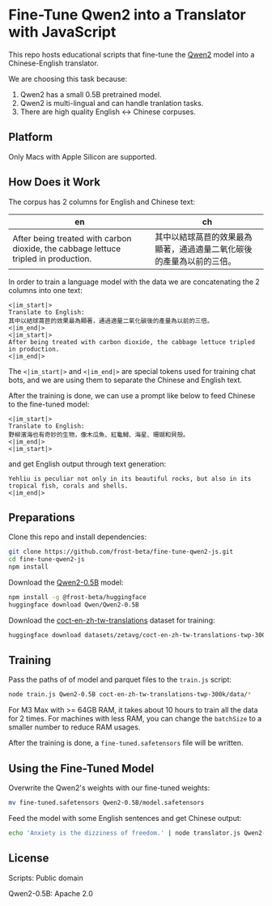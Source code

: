 # Fine-Tune Qwen2 into a Translator with JavaScript

This repo hosts educational scripts that fine-tune the
[Qwen2](https://github.com/QwenLM/Qwen2) model into a Chinese-English translator.

We are choosing this task because:

1. Qwen2 has a small 0.5B pretrained model.
2. Qwen2 is multi-lingual and can handle tranlation tasks.
3. There are high quality English ↔ Chinese corpuses.

## Platform

Only Macs with Apple Silicon are supported.

## How Does it Work

The corpus has 2 columns for English and Chinese text:

| en                                                                                  | ch                                                                   |
|-------------------------------------------------------------------------------------|----------------------------------------------------------------------|
| After being treated with carbon dioxide, the cabbage lettuce tripled in production. | 其中以結球萵苣的效果最為顯著，通過適量二氧化碳後的產量為以前的三倍。 |

In order to train a language model with the data we are concatenating the 2
columns into one text:

```
<|im_start|>
Translate to English:
其中以結球萵苣的效果最為顯著，通過適量二氧化碳後的產量為以前的三倍。
<|im_end|>
<|im_start|>
After being treated with carbon dioxide, the cabbage lettuce tripled in production.
<|im_end|>
```

The `<|im_start|>` and `<|im_end|>` are special tokens used for training chat
bots, and we are using them to separate the Chinese and English text.

After the training is done, we can use a prompt like below to feed Chinese to
the fine-tuned model:

```
<|im_start|>
Translate to English:
野柳濱海也有奇妙的生物，像木瓜魚、紅龜鱘、海星、珊瑚和貝殼。
<|im_end|>
<|im_start|>
```

and get English output through text generation:

```
Yehliu is peculiar not only in its beautiful rocks, but also in its tropical fish, corals and shells.
<|im_end|>
```

## Preparations

Clone this repo and install dependencies:

```sh
git clone https://github.com/frost-beta/fine-tune-qwen2-js.git
cd fine-tune-qwen2-js
npm install
```

Download the [Qwen2-0.5B](https://huggingface.co/Qwen/Qwen2-0.5B) model:

```sh
npm install -g @frost-beta/huggingface
huggingface download Qwen/Qwen2-0.5B
```

Download the [coct-en-zh-tw-translations](https://huggingface.co/datasets/zetavg/coct-en-zh-tw-translations-twp-300k)
dataset for training:

```sh
huggingface download datasets/zetavg/coct-en-zh-tw-translations-twp-300k
```

## Training

Pass the paths of of model and parquet files to the `train.js` script:

```sh
node train.js Qwen2-0.5B coct-en-zh-tw-translations-twp-300k/data/*
```

For M3 Max with >= 64GB RAM, it takes about 10 hours to train all the data for
2 times. For machines with less RAM, you can change the `batchSize` to a smaller
number to reduce RAM usages.

After the training is done, a `fine-tuned.safetensors` file will be written.

## Using the Fine-Tuned Model

Overwrite the Qwen2's weights with our fine-tuned weights:

```sh
mv fine-tuned.safetensors Qwen2-0.5B/model.safetensors
```

Feed the model with some English sentences and get Chinese output:

```sh
echo 'Anxiety is the dizziness of freedom.' | node translator.js Qwen2-0.5B
```

## License

Scripts: Public domain

Qwen2-0.5B: Apache 2.0
